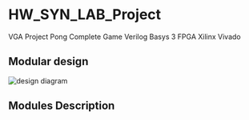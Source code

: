 # HW_SYN_LAB_Project
VGA Project Pong Complete Game Verilog Basys 3 FPGA Xilinx Vivado

## Modular design
![design diagram](http://url/to/img.png)


## Modules Description
